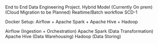 End to End Data Engineering Project. 
Hybrid Model (Currently On prem) (Cloud Migration to be Planned)
Realtime/Batch workflow
SCD-1 


Docker Setup: 
Airflow + Apache Spark + Apache Hive + Hadoop 

Airflow (Ingestion + Orchestration)
Apache Spark (Data Transformation) 
Apache Hive (Data Warehousing)
Hadoop (Data Storing) 
